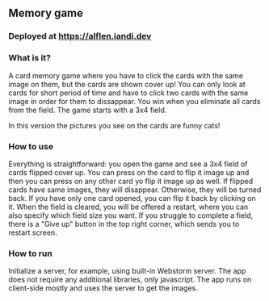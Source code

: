 ## Memory game

### Deployed at https://alflen.iandi.dev

### What is it?

A card memory game where you have to click the cards with the same image on them, but the cards are shown cover up! You can only look at cards for short period of time and have to click two cards with the same image
in order for them to dissappear. You win when you eliminate all cards from the field. The game starts with a 3x4 field.

In this version the pictures you see on the cards are funny cats!

### How to use

Everything is straightforward: you open the game and see a 3x4 field of cards flipped cover up. You can press on the card to flip it image up and then you can press on any other card yo flip it image up as well.
If flipped cards have same images, they will disappear. Otherwise, they will be turned back. If you have only one card opened, you can flip it back by clicking on it. When the field is cleared, you will be
offered a restart, where you can also specify which field size you want. If you struggle to complete a field, there is a "Give up" button in the top right corner, which sends you to restart screen.

### How to run

Initialize a server, for example, using built-in Webstorm server. The app does not require any additional libraries, only javascript. The app runs on client-side mostly and uses the server to get the images.
